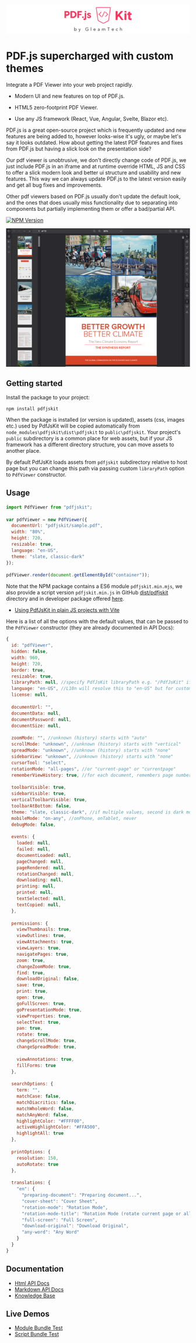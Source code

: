 ![PdfJsKit Logo](https://raw.githubusercontent.com/GleamTech/PdfJsKit/master/images/logo-wide.svg "PdfJsKit Logo")

# PDF.js supercharged with custom themes

Integrate a PDF Viewer into your web project rapidly.

*   Modern UI and new features on top of PDF.js.

*   HTML5 zero-footprint PDF Viewer.

*   Use any JS framework (React, Vue, Angular, Svelte, Blazor etc).

PDF.js is a great open-source project which is frequently updated and new features are being added to, however looks-wise it's ugly, or maybe let's say it looks outdated. How about getting the latest PDF features and fixes from PDF.js but having a slick look on the presentation side?

Our pdf viewer is unobtrusive, we don't directly change code of PDF.js, we just include PDF.js in an iframe and at runtime override HTML, JS and CSS to offer a slick modern look and better ui structure and usability and new features. This way we can always update PDF.js to the latest version easily and get all bug fixes and improvements.

Other pdf viewers based on PDF.js usually don't update the default look, and the ones that does usually miss functionality due to separating into components but partially implementing them or offer a bad/partial API.

[![NPM Version](https://img.shields.io/npm/v/pdfjskit?style=for-the-badge)](https://www.npmjs.com/package/pdfjskit)

![PDF.js Custom Themes](https://raw.githubusercontent.com/GleamTech/PdfJsKit/master/images/pdf-js-custom-themes.png "PDF.js Custom Themes")

## Getting started

Install the package to your project:

```console
npm install pdfjskit
```

When the package is installed (or version is updated), assets (css, images etc.) used by PdfJsKit will be copied automatically from `node_modules\pdfjskit\dist\pdfjskit` to `public\pdfjskit`.
Your project's `public` subdirectory is a common place for web assets, but if your JS framework has a different directory structure, you can move assets to another place.

By default PdfJsKit loads assets from `pdfjskit` subdirectory relative to host page but you can change this path via passing custom `libraryPath` option to `PdfViewer` constructor.

## Usage

```js
import PdfViewer from "pdfjskit";

var pdfViewer = new PdfViewer({
  documentUrl: "pdfjskit/sample.pdf",
  width: "80%",
  height: 720,
  resizable: true,
  language: "en-US",
  theme: "slate, classic-dark"
});

pdfViewer.render(document.getElementById("container"));
```

Note that the NPM package contains a ES6 module `pdfjskit.min.mjs`, we also provide a script version `pdfjskit.min.js` in GitHub [dist/pdfjskit](https://github.com/GleamTech/PdfJsKit/tree/main/dist/pdfjskit) directory and in developer package offered [here](https://www.pdfjskit.com/try).

- [Using PdfJsKit in plain JS projects with Vite](https://github.com/GleamTech/PdfJsKit/tree/main/examples/pdfjskit-vite-example)

Here is a list of all the options with the default values, that can be passed to the `PdfViewer` constructor (they are already documented in API Docs):
```js
{
  id: "pdfViewer",
  hidden: false,
  width: 960,
  height: 720,
  border: true,
  resizable: true,
  libraryPath: null, //specify PdfJsKit libraryPath e.g. "/PdfJsKit" if not specified directory of current calling script will be used
  language: "en-US", //L10n will resolve this to "en-US" but for custom translations we use generic culture "en"
  license: null,

  documentUrl: "",
  documentData: null,
  documentPassword: null,
  documentSize: null,

  zoomMode: "", //unknown (history) starts with "auto"
  scrollMode: "unknown", //unknown (history) starts with "vertical"
  spreadMode: "unknown", //unknown (history) starts with "none"
  sidebarView: "unknown", //unknown (history) starts with "none"
  cursorTool: "select",
  rotationMode: "all-pages", //or "current-page" or "currentpage"
  rememberViewHistory: true, //for each document, remembers page number, zoom level, scroll position, rotation, sidebarView, scrollMode, spreadMode

  toolbarVisible: true,
  sidebarVisible: true,
  verticalToolbarVisible: true,
  toolbarAtBottom: false,
  theme: "slate, classic-dark", //if multiple values, second is dark mode (auto switched)
  mobileMode: "on-any", //onPhone, onTablet, never
  debugMode: false,

  events: {
    loaded: null,
    failed: null,
    documentLoaded: null,
    pageChanged: null,
    pageRendered: null,
    rotationChanged: null,
    downloading: null,
    printing: null,
    printed: null,
    textSelected: null,
    textCopied: null,
  },

  permissions: {
    viewThumbnails: true,
    viewOutlines: true,
    viewAttachments: true,
    viewLayers: true,
    navigatePages: true,
    zoom: true,
    changeZoomMode: true,
    find: true,
    downloadOriginal: false,
    save: true,
    print: true,
    open: true,
    goFullScreen: true,
    goPresentationMode: true,
    viewProperties: true,
    selectText: true,
    pan: true,
    rotate: true,
    changeScrollMode: true,
    changeSpreadMode: true,

    viewAnnotations: true,
    fillForms: true
  },

  searchOptions: {
    term: "",
    matchCase: false,
    matchDiacritics: false,
    matchWholeWord: false,
    matchAnyWord: false,
    highlightColor: "#FFFF00",
    activeHighlightColor: "#FFA500",
    highlightAll: true
  },

  printOptions: {
    resolution: 150,
    autoRotate: true
  },

  translations: {
    "en": {
      "preparing-document": "Preparing document...",
      "cover-sheet": "Cover Sheet",
      "rotation-mode": "Rotation Mode",
      "rotation-mode-title": "Rotation Mode (rotate current page or all pages)",
      "full-screen": "Full Screen",
      "download-original": "Download Original",
      "any-word": "Any Word"
    }
  }
}
```

## Documentation

- [Html API Docs](https://gleamtech.github.io/PdfJsKit/dist/docs/)
- [Markdown API Docs](https://github.com/GleamTech/PdfJsKit/blob/main/APIDocs.md)
- [Knowledge Base](https://github.com/GleamTech/PdfJsKit/wiki)

## Live Demos

- [Module Bundle Test](https://gleamtech.github.io/PdfJsKit/dist/test-module.html)
- [Script Bundle Test](https://gleamtech.github.io/PdfJsKit/dist/test-script.html)
